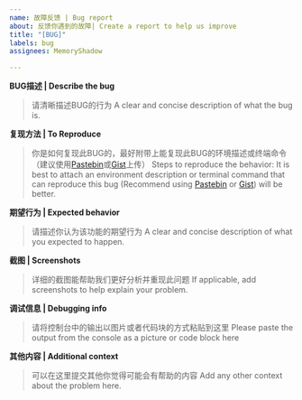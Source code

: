 ```yaml
---
name: 故障反馈 | Bug report
about: 反馈你遇到的故障| Create a report to help us improve
title: "[BUG]"
labels: bug
assignees: MemoryShadow

---
```


**BUG描述 | Describe the bug**
> 请清晰描述BUG的行为
> A clear and concise description of what the bug is.

**复现方法 | To Reproduce**
> 你是如何复现此BUG的，最好附带上能复现此BUG的环境描述或终端命令（建议使用[Pastebin](https://paste.ubuntu.com)或[Gist](https://gist.github.com)上传）
> Steps to reproduce the behavior: It is best to attach an environment description or terminal command that can reproduce this bug (Recommend using [Pastebin](https://paste.ubuntu.com) or [Gist](https://gist.github.com)) will be better.

**期望行为 | Expected behavior**
> 请描述你认为该功能的期望行为
> A clear and concise description of what you expected to happen.

**截图 | Screenshots**
> 详细的截图能帮助我们更好分析并重现此问题
> If applicable, add screenshots to help explain your problem.

**调试信息 | Debugging info**
> 请将控制台中的输出以图片或者代码块的方式粘贴到这里
> Please paste the output from the console as a picture or code block here

**其他内容 | Additional context**
> 可以在这里提交其他你觉得可能会有帮助的内容
> Add any other context about the problem here.
